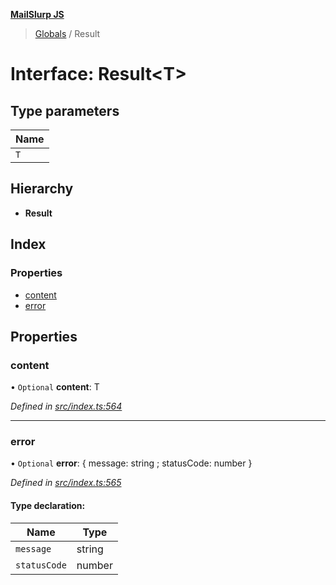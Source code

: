 **[MailSlurp JS](../README.md)**

> [Globals](../README.md) / Result

# Interface: Result\<T>

## Type parameters

Name |
------ |
`T` |

## Hierarchy

* **Result**

## Index

### Properties

* [content](result.md#content)
* [error](result.md#error)

## Properties

### content

• `Optional` **content**: T

*Defined in [src/index.ts:564](https://github.com/mailslurp/mailslurp-client/blob/67ec74c/src/index.ts#L564)*

___

### error

• `Optional` **error**: { message: string ; statusCode: number  }

*Defined in [src/index.ts:565](https://github.com/mailslurp/mailslurp-client/blob/67ec74c/src/index.ts#L565)*

#### Type declaration:

Name | Type |
------ | ------ |
`message` | string |
`statusCode` | number |
